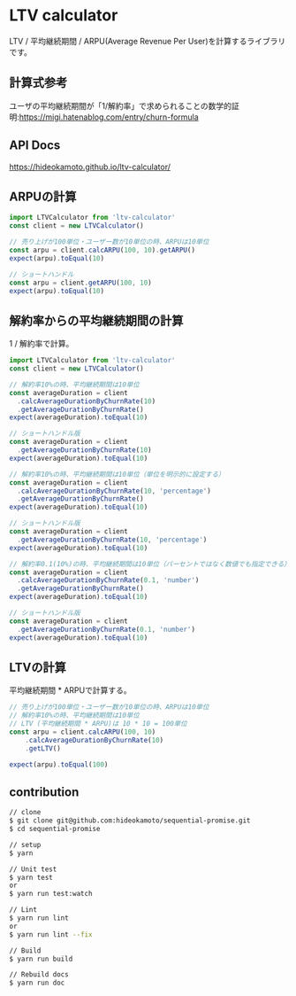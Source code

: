 # LTV calculator

LTV / 平均継続期間 / ARPU(Average Revenue Per User)を計算するライブラリです。

## 計算式参考

ユーザの平均継続期間が「1/解約率」で求められることの数学的証明:https://migi.hatenablog.com/entry/churn-formula

## API Docs
https://hideokamoto.github.io/ltv-calculator/

## ARPUの計算

```typescript
import LTVCalculator from 'ltv-calculator'
const client = new LTVCalculator()

// 売り上げが100単位・ユーザー数が10単位の時、ARPUは10単位
const arpu = client.calcARPU(100, 10).getARPU()
expect(arpu).toEqual(10)

// ショートハンドル
const arpu = client.getARPU(100, 10)
expect(arpu).toEqual(10)
```

## 解約率からの平均継続期間の計算

1 / 解約率で計算。

```typescript
import LTVCalculator from 'ltv-calculator'
const client = new LTVCalculator()

// 解約率10%の時、平均継続期間は10単位 
const averageDuration = client
  .calcAverageDurationByChurnRate(10)
  .getAverageDurationByChurnRate()
expect(averageDuration).toEqual(10)

// ショートハンドル版
const averageDuration = client
  .getAverageDurationByChurnRate(10)
expect(averageDuration).toEqual(10)

// 解約率10%の時、平均継続期間は10単位（単位を明示的に設定する）
const averageDuration = client
  .calcAverageDurationByChurnRate(10, 'percentage')
  .getAverageDurationByChurnRate()
expect(averageDuration).toEqual(10)

// ショートハンドル版
const averageDuration = client
  .getAverageDurationByChurnRate(10, 'percentage')
expect(averageDuration).toEqual(10)

// 解約率0.1(10%)の時、平均継続期間は10単位（パーセントではなく数値でも指定できる）
const averageDuration = client
  .calcAverageDurationByChurnRate(0.1, 'number')
  .getAverageDurationByChurnRate()
expect(averageDuration).toEqual(10)

// ショートハンドル版
const averageDuration = client
  .getAverageDurationByChurnRate(0.1, 'number')
expect(averageDuration).toEqual(10)
```

## LTVの計算

平均継続期間 * ARPUで計算する。

```typescript
// 売り上げが100単位・ユーザー数が10単位の時、ARPUは10単位
// 解約率10%の時、平均継続期間は10単位 
// LTV (平均継続期間 * ARPU)は 10 * 10 = 100単位
const arpu = client.calcARPU(100, 10)
    .calcAverageDurationByChurnRate(10)
    .getLTV()

expect(arpu).toEqual(100)
```

## contribution

```bash
// clone
$ git clone git@github.com:hideokamoto/sequential-promise.git
$ cd sequential-promise

// setup
$ yarn

// Unit test
$ yarn test
or
$ yarn run test:watch

// Lint
$ yarn run lint
or
$ yarn run lint --fix

// Build
$ yarn run build

// Rebuild docs
$ yarn run doc
```